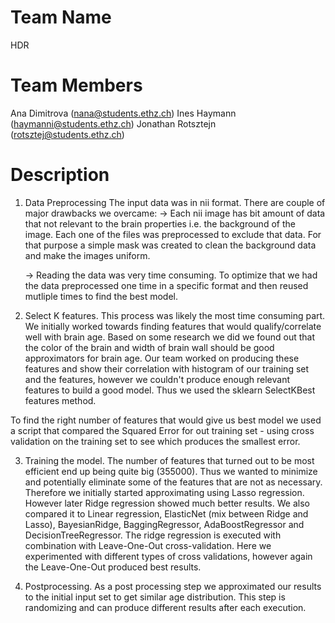 # Team Name
HDR

# Team Members
Ana Dimitrova (nana@students.ethz.ch)
Ines Haymann (haymanni@students.ethz.ch)
Jonathan Rotsztejn (rotsztej@students.ethz.ch)

# Description
1. Data Preprocessing 
The input data was in nii format. There are couple of major drawbacks we overcame:
	-> Each nii image has bit amount of data that not relevant to the brain properties i.e. the background of the image. Each one of the files was preprocessed to exclude that data. For that purpose a simple mask was created to clean the background data and make the images uniform.

	-> Reading the data was very time consuming. To optimize that we had the data preprocessed one time in a specific format and then reused mutliple times to find the best model.

2. Select K features. 
This process was likely the most time consuming part. 
We initially worked towards finding features that would qualify/correlate well with brain age. Based on some research we did we found out that the color of the brain and width of brain wall should be good approximators for brain age. Our team worked on producing these features and show their correlation with histogram of our training set and the features, however we couldn't produce enough relevant features to build a good model. Thus we used the sklearn SelectKBest features method. 

To find the right number of features that would give us best model we used a script that compared the Squared Error for out training set - using cross validation on the training set to see which produces the smallest error. 

3. Training the model.
The number of features that turned out to be most efficient end up being quite big (355000). Thus we wanted to minimize and potentially eliminate some of the features that are not as necessary. Therefore we initially started approximating using Lasso regression. However later Ridge regression showed much better results. We also compared it to Linear regression, ElasticNet (mix between Ridge and Lasso), BayesianRidge, BaggingRegressor, AdaBoostRegressor and DecisionTreeRegressor. 
The ridge regression is executed with combination with Leave-One-Out cross-validation. Here we experimented with different types of cross validations, however again the Leave-One-Out produced best results.

4. Postprocessing.
As a post processing step we approximated our results to the initial input set to get similar age distribution. This step is randomizing and can produce different results after each execution.


